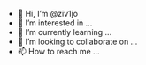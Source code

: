 - 👋 Hi, I’m @ziv1jo
- 👀 I’m interested in ...
- 🌱 I’m currently learning ...
- 💞️ I’m looking to collaborate on ...
- 📫 How to reach me ...

<!---
ziv1jo/ziv1jo is a ✨ special ✨ repository because its `README.md` (this file) appears on your GitHub profile.
You can click the Preview link to take a look at your changes.
--->
